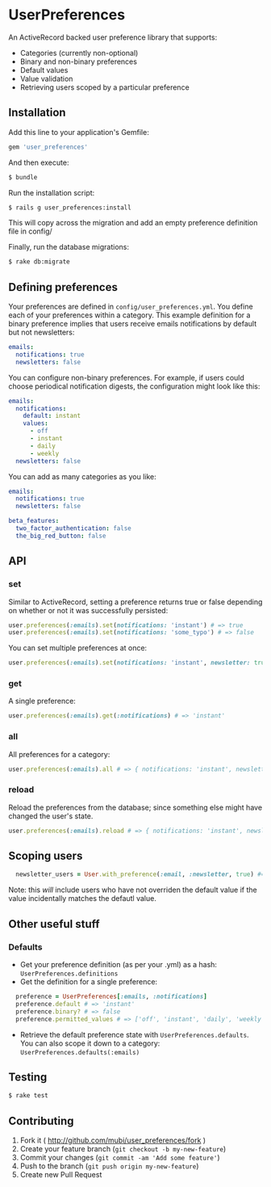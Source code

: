 # UserPreferences

An ActiveRecord backed user preference library that supports:
* Categories (currently non-optional)
* Binary and non-binary preferences
* Default values
* Value validation
* Retrieving users scoped by a particular preference

## Installation

Add this line to your application's Gemfile:

```ruby
gem 'user_preferences'
```

And then execute:

```sh
$ bundle
```

Run the installation script:

```sh
$ rails g user_preferences:install
```

This will copy across the migration and add an empty preference definition file in config/

Finally, run the database migrations:

```sh
$ rake db:migrate
```

## Defining preferences

Your preferences are defined in ``config/user_preferences.yml``. You define each of your
preferences within a category. This example definition for a binary preference implies that users receive emails notifications by default but not newsletters:
```yaml
emails:
  notifications: true
  newsletters: false
```

You can configure non-binary preferences. For example, if users could choose periodical notification digests, the configuration might look like this:

```yaml
emails:
  notifications:
    default: instant
    values:
      - off
      - instant
      - daily
      - weekly
  newsletters: false
```

You can add as many categories as you like:

```yaml
emails:
  notifications: true
  newsletters: false

beta_features:
  two_factor_authentication: false
  the_big_red_button: false
```

## API

### set
Similar to ActiveRecord, setting a preference returns true or false depending on whether or not it was successfully persisted:
```ruby
user.preferences(:emails).set(notifications: 'instant') # => true
user.preferences(:emails).set(notifications: 'some_typo') # => false
```

You can set multiple preferences at once:
```ruby
user.preferences(:emails).set(notifications: 'instant', newsletter: true) # => true
```

### get
A single preference:
```ruby
user.preferences(:emails).get(:notifications) # => 'instant'
```

### all
All preferences for a category:
```ruby
user.preferences(:emails).all # => { notifications: 'instant', newsletter: true }
```

### reload
Reload the preferences from the database; since something else might have changed the user's state.
```ruby
user.preferences(:emails).reload # => { notifications: 'instant', newsletter: true }
```

## Scoping users
```ruby
  newsletter_users = User.with_preference(:email, :newsletter, true) #=> an ActiveRecord::Relation
```
Note: this _will_ include users who have not overriden the default value if the value incidentally matches the defautl value.

## Other useful stuff

### Defaults
* Get your preference definition (as per your .yml) as a hash: ``UserPreferences.definitions``
* Get the definition for a single preference:
```ruby
  preference = UserPreferences[:emails, :notifications]
  preference.default # => 'instant'
  preference.binary? # => false
  preference.permitted_values # => ['off', 'instant', 'daily', 'weekly']
```
* Retrieve the default preference state with ``UserPreferences.defaults``. You can also scope it down to a category: ``UserPreferences.defaults(:emails)``

## Testing

```sh
$ rake test
```

## Contributing

1. Fork it ( http://github.com/mubi/user_preferences/fork )
2. Create your feature branch (`git checkout -b my-new-feature`)
3. Commit your changes (`git commit -am 'Add some feature'`)
4. Push to the branch (`git push origin my-new-feature`)
5. Create new Pull Request